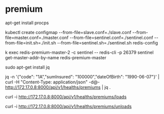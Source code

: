 # premium

apt-get install procps


kubectl create configmap --from-file=slave.conf=./slave.conf --from-file=master.conf=./master.conf --from-file=sentinel.conf=./sentinel.conf --from-file=init.sh=./init.sh --from-file=sentinel.sh=./sentinel.sh redis-config

k exec redis-premium-master-2 -c sentinel -- redis-cli -p 26379 sentinel get-master-addr-by-name redis-premium-master


sudo apt-get install jq

jq -n '{"code": "1A","sumInsured": "100000","dateOfBirth": "1990-06-07"}' | curl -H "Content-Type: application/json" -d@- http://172.17.0.8:8000/api/v1/healths/premiums | jq .

curl -i http://172.17.0.8:8000/api/v1/healths/premiums/loads

curl -i http://172.17.0.8:8000/api/v1/healths/premiums/unloads
